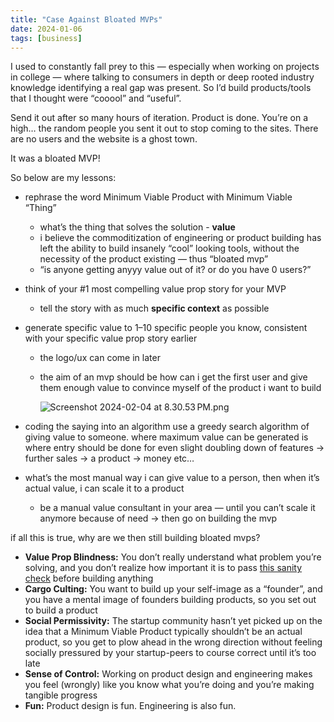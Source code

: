 ```yaml
---
title: "Case Against Bloated MVPs"
date: 2024-01-06
tags: [business]
---
```


I used to constantly fall prey to this — especially when working on projects in college — where talking to consumers in depth or deep rooted industry knowledge identifying a real gap was present. So I’d build products/tools that I thought were “cooool” and “useful”. 

Send it out after so many hours of iteration. Product is done. You’re on a high… the random people you sent it out to stop coming to the sites. There are no users and the website is a ghost town. 

It was a bloated MVP! 

So below are my lessons: 

- rephrase the word Minimum Viable Product with Minimum Viable “Thing”
    - what’s the thing that solves the solution - **value**
    - i believe the commoditization of engineering or product building has left the ability to build insanely “cool” looking tools, without the necessity of the product existing — thus “bloated mvp”
    - “is anyone getting anyyy value out of it? or do you have 0 users?”
- think of your #1 most compelling value prop story for your MVP
    - tell the story with as much **specific context** as possible
- generate specific value to 1–10 specific people you know, consistent with your specific value prop story earlier
    - the logo/ux can come in later
    - the aim of an mvp should be how can i get the first user and give them enough value to convince myself of the product i want to build
        
        ![Screenshot 2024-02-04 at 8.30.53 PM.png](Case%20Against%20Bloated%20MVPs%202617e29078d24bcabff19d4355879df8/Screenshot_2024-02-04_at_8.30.53_PM.png)
        
- coding the saying into an algorithm use a greedy search algorithm of giving value to someone. where maximum value can be generated is where entry should be done for even slight doubling down of features → further sales → a product → money etc…
- what’s the most manual way i can give value to a person, then when it’s actual value, i can scale it to a product
    - be a manual value consultant in your area — until you can’t scale it anymore because of need → then go on building the mvp

if all this is true, why are we then still building bloated mvps? 

- **Value Prop Blindness:** You don’t really understand what problem you’re solving, and you don’t realize how important it is to pass [this sanity check](https://medium.com/@lironshapira/how-to-sanity-check-your-startup-idea-dbb3ad4c9888) before building anything
- **Cargo Culting:** You want to build up your self-image as a “founder”, and you have a mental image of founders building products, so you set out to build a product
- **Social Permissivity:** The startup community hasn’t yet picked up on the idea that a Minimum Viable Product typically shouldn’t be an actual product, so you get to plow ahead in the wrong direction without feeling socially pressured by your startup-peers to course correct until it’s too late
- **Sense of Control:** Working on product design and engineering makes you feel (wrongly) like you know what you’re doing and you’re making tangible progress
- **Fun:** Product design is fun. Engineering is also fun.
